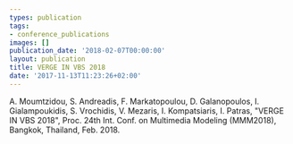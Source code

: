 ```yaml
---
types: publication
tags:
- conference_publications
images: []
publication_date: '2018-02-07T00:00:00'
layout: publication
title: VERGE IN VBS 2018
date: '2017-11-13T11:23:26+02:00'
---
```

<p>A. Moumtzidou, S. Andreadis, F. Markatopoulou, D. Galanopoulos, I. Gialampoukidis, S. Vrochidis, V. Mezaris, I. Kompatsiaris, I. Patras, "VERGE IN VBS 2018", <span lang="EN-US">Proc. 24th Int. Conf. on Multimedia Modeling (MMM2018), Bangkok, Thailand, Feb. 2018.</span></p>

